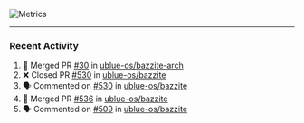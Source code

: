 ![Metrics](https://metrics.lecoq.io/KyleGospo?template=classic&base=header%2C%20activity%2C%20community%2C%20repositories%2C%20metadata&base.indepth=false&base.hireable=false&base.skip=false&config.timezone=America%2FLos_Angeles)

---
### Recent Activity
<!--START_SECTION:activity-->
1. 🎉 Merged PR [#30](https://github.com/ublue-os/bazzite-arch/pull/30) in [ublue-os/bazzite-arch](https://github.com/ublue-os/bazzite-arch)
2. ❌ Closed PR [#530](https://github.com/ublue-os/bazzite/pull/530) in [ublue-os/bazzite](https://github.com/ublue-os/bazzite)
3. 🗣 Commented on [#530](https://github.com/ublue-os/bazzite/pull/530#issuecomment-1807585808) in [ublue-os/bazzite](https://github.com/ublue-os/bazzite)
4. 🎉 Merged PR [#536](https://github.com/ublue-os/bazzite/pull/536) in [ublue-os/bazzite](https://github.com/ublue-os/bazzite)
5. 🗣 Commented on [#509](https://github.com/ublue-os/bazzite/issues/509#issuecomment-1807512151) in [ublue-os/bazzite](https://github.com/ublue-os/bazzite)
<!--END_SECTION:activity-->
